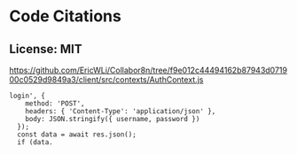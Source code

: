 # Code Citations

## License: MIT
https://github.com/EricWLi/Collabor8n/tree/f9e012c44494162b87943d071900c0529d9849a3/client/src/contexts/AuthContext.js

```
login', {
    method: 'POST',
    headers: { 'Content-Type': 'application/json' },
    body: JSON.stringify({ username, password })
  });
  const data = await res.json();
  if (data.
```

